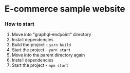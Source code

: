 # E-commerce sample website

### How to start

1. Move into "graphql-endpoint" directory
1. Install dependencies
1. Build the project - `yarn build`
1. Start the project - `yarn start`
1. Move into the parent directory again
1. Install dependencies
1. Start the project - `npm start`
